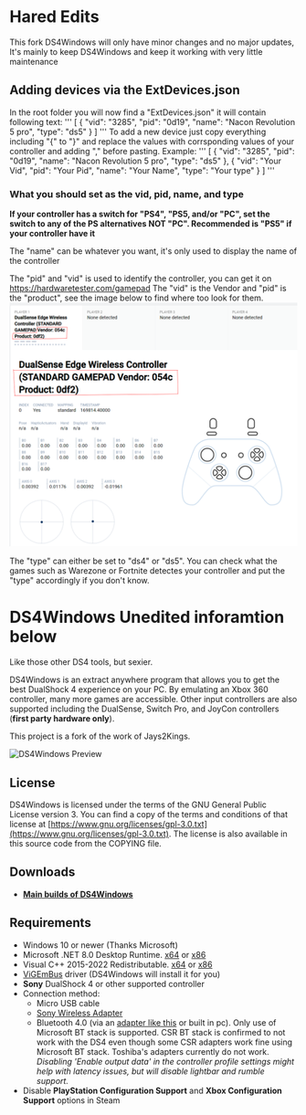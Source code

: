# Hared Edits

This fork DS4Windows will only have minor changes and no major updates,
It's mainly to keep DS4Windows and keep it working with very little maintenance

## Adding devices via the ExtDevices.json

In the root folder you will now find a "ExtDevices.json" it will contain following text:
'''
[
  {
    "vid": "3285",
    "pid": "0d19",
    "name": "Nacon Revolution 5 pro",
    "type": "ds5"
  }
]
'''
To add a new device just copy everything including "{" to "}" and replace the values with corrsponding values of your controller and adding "," before pasting.
Example:
'''
[
  {
    "vid": "3285",
    "pid": "0d19",
    "name": "Nacon Revolution 5 pro",
    "type": "ds5"
  },
  {
    "vid": "Your Vid",
    "pid": "Your Pid",
    "name": "Your Name",
    "type": "Your type"
  }
]
'''

### What you should set as the vid, pid, name, and type

**If your controller has a switch for "PS4", "PS5, and/or "PC", set the switch to any of the PS alternatives NOT "PC". Recommended is "PS5" if your controller have it**

The "name" can be whatever you want, it's only used to display the name of the controller

The "pid" and "vid" is used to identify the controller, you can get it on https://hardwaretester.com/gamepad
The "vid" is the Vendor and "pid" is the "product", see the image below to find where too look for them.
![DS4Windows Preview](https://raw.githubusercontent.com/HaredDev/DS4Windows/5a945cefdcc956431dab3370b033d855f9179e1b/gamepad-tester.png)


The "type" can either be set to "ds4" or "ds5".
You can check what the games such as Warezone or Fortnite detectes your controller and put the "type" accordingly if you don't know.

# DS4Windows **Unedited inforamtion below**

Like those other DS4 tools, but sexier.

DS4Windows is an extract anywhere program that allows you to get the best
DualShock 4 experience on your PC. By emulating an Xbox 360 controller, many
more games are accessible. Other input controllers are also supported including the
DualSense, Switch Pro, and JoyCon controllers (**first party hardware only**).

This project is a fork of the work of Jays2Kings.

![DS4Windows Preview](https://raw.githubusercontent.com/Ryochan7/DS4Windows/jay/ds4winwpf_screen_20200412.png)

## License

DS4Windows is licensed under the terms of the GNU General Public License version 3.
You can find a copy of the terms and conditions of that license at
[https://www.gnu.org/licenses/gpl-3.0.txt](https://www.gnu.org/licenses/gpl-3.0.txt). The license is also
available in this source code from the COPYING file.

## Downloads

- **[Main builds of DS4Windows](https://github.com/Ryochan7/DS4Windows/releases)**

## Requirements

- Windows 10 or newer (Thanks Microsoft)
- Microsoft .NET 8.0 Desktop Runtime. [x64](https://dotnet.microsoft.com/en-us/download/dotnet/thank-you/runtime-desktop-8.0.0-windows-x64-installer) or [x86](https://dotnet.microsoft.com/en-us/download/dotnet/thank-you/runtime-desktop-8.0.0-windows-x86-installer)
- Visual C++ 2015-2022 Redistributable. [x64](https://aka.ms/vs/17/release/vc_redist.x64.exe) or [x86](https://aka.ms/vs/17/release/vc_redist.x86.exe)
- [ViGEmBus](https://vigem.org/) driver (DS4Windows will install it for you)
- **Sony** DualShock 4 or other supported controller
- Connection method:
  - Micro USB cable
  - [Sony Wireless Adapter](https://www.amazon.com/gp/product/B01KYVLKG2)
  - Bluetooth 4.0 (via an
  [adapter like this](https://www.newegg.com/Product/Product.aspx?Item=N82E16833166126)
  or built in pc). Only use of Microsoft BT stack is supported. CSR BT stack is
  confirmed to not work with the DS4 even though some CSR adapters work fine
  using Microsoft BT stack. Toshiba's adapters currently do not work.
  *Disabling 'Enable output data' in the controller profile settings might help with latency issues, but will disable lightbar and rumble support.*
- Disable **PlayStation Configuration Support** and
**Xbox Configuration Support** options in Steam
